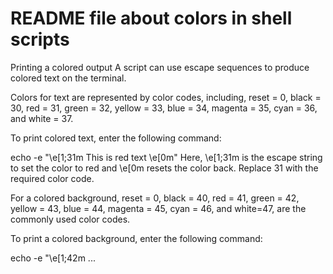 
# README file about colors in shell scripts

Printing a colored output
A script can use escape sequences to produce colored text on the terminal.

Colors for text are represented by color codes, including, reset = 0, black = 30, red = 31, green = 32, yellow = 33, blue = 34, magenta = 35, cyan = 36, and white = 37.

To print colored text, enter the following command:

echo -e "\e[1;31m This is red text \e[0m"
Here, \e[1;31m is the escape string to set the color to red and \e[0m resets the color back. Replace 31 with the required color code.

For a colored background, reset = 0, black = 40, red = 41, green = 42, yellow = 43, blue = 44, magenta = 45, cyan = 46, and white=47, are the commonly used color codes.

To print a colored background, enter the following command:

echo -e "\e[1;42m ...


